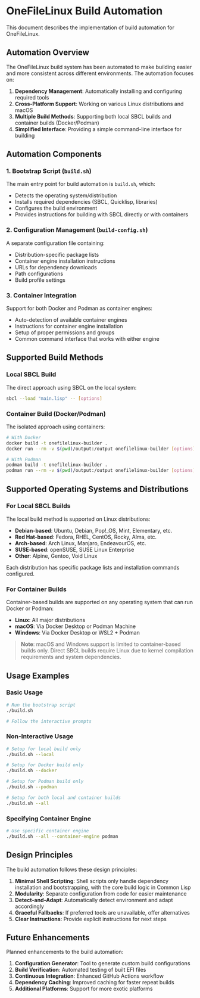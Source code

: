 # OneFileLinux Build Automation

This document describes the implementation of build automation for OneFileLinux.

## Automation Overview

The OneFileLinux build system has been automated to make building easier and more consistent across different environments. The automation focuses on:

1. **Dependency Management**: Automatically installing and configuring required tools
2. **Cross-Platform Support**: Working on various Linux distributions and macOS
3. **Multiple Build Methods**: Supporting both local SBCL builds and container builds (Docker/Podman)
4. **Simplified Interface**: Providing a simple command-line interface for building

## Automation Components

### 1. Bootstrap Script (`build.sh`)

The main entry point for build automation is `build.sh`, which:

- Detects the operating system/distribution
- Installs required dependencies (SBCL, Quicklisp, libraries)
- Configures the build environment
- Provides instructions for building with SBCL directly or with containers

### 2. Configuration Management (`build-config.sh`)

A separate configuration file containing:

- Distribution-specific package lists
- Container engine installation instructions
- URLs for dependency downloads
- Path configurations
- Build profile settings

### 3. Container Integration

Support for both Docker and Podman as container engines:

- Auto-detection of available container engines
- Instructions for container engine installation
- Setup of proper permissions and groups
- Common command interface that works with either engine

## Supported Build Methods

### Local SBCL Build

The direct approach using SBCL on the local system:

```bash
sbcl --load "main.lisp" -- [options]
```

### Container Build (Docker/Podman)

The isolated approach using containers:

```bash
# With Docker
docker build -t onefilelinux-builder .
docker run --rm -v $(pwd)/output:/output onefilelinux-builder [options]

# With Podman
podman build -t onefilelinux-builder .
podman run --rm -v $(pwd)/output:/output onefilelinux-builder [options]
```

## Supported Operating Systems and Distributions

### For Local SBCL Builds

The local build method is supported on Linux distributions:

- **Debian-based**: Ubuntu, Debian, Pop!_OS, Mint, Elementary, etc.
- **Red Hat-based**: Fedora, RHEL, CentOS, Rocky, Alma, etc.
- **Arch-based**: Arch Linux, Manjaro, EndeavourOS, etc.
- **SUSE-based**: openSUSE, SUSE Linux Enterprise
- **Other**: Alpine, Gentoo, Void Linux

Each distribution has specific package lists and installation commands configured.

### For Container Builds

Container-based builds are supported on any operating system that can run Docker or Podman:

- **Linux**: All major distributions
- **macOS**: Via Docker Desktop or Podman Machine
- **Windows**: Via Docker Desktop or WSL2 + Podman

> **Note**: macOS and Windows support is limited to container-based builds only. Direct SBCL builds require Linux due to kernel compilation requirements and system dependencies.

## Usage Examples

### Basic Usage

```bash
# Run the bootstrap script
./build.sh

# Follow the interactive prompts
```

### Non-Interactive Usage

```bash
# Setup for local build only
./build.sh --local

# Setup for Docker build only
./build.sh --docker

# Setup for Podman build only
./build.sh --podman

# Setup for both local and container builds
./build.sh --all
```

### Specifying Container Engine

```bash
# Use specific container engine
./build.sh --all --container-engine podman
```

## Design Principles

The build automation follows these design principles:

1. **Minimal Shell Scripting**: Shell scripts only handle dependency installation and bootstrapping, with the core build logic in Common Lisp
2. **Modularity**: Separate configuration from code for easier maintenance
3. **Detect-and-Adapt**: Automatically detect environment and adapt accordingly
4. **Graceful Fallbacks**: If preferred tools are unavailable, offer alternatives
5. **Clear Instructions**: Provide explicit instructions for next steps

## Future Enhancements

Planned enhancements to the build automation:

1. **Configuration Generator**: Tool to generate custom build configurations
2. **Build Verification**: Automated testing of built EFI files
3. **Continuous Integration**: Enhanced GitHub Actions workflow
4. **Dependency Caching**: Improved caching for faster repeat builds
5. **Additional Platforms**: Support for more exotic platforms